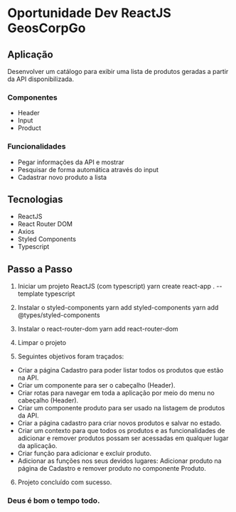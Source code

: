 # Oportunidade Dev ReactJS GeosCorpGo

## Aplicação
Desenvolver um catálogo para exibir uma lista de produtos geradas a partir da API disponibilizada. 

### Componentes
* Header
* Input
* Product


### Funcionalidades
* Pegar informações da API e mostrar 
* Pesquisar de forma automática através do input
* Cadastrar novo produto a lista 

## Tecnologias
* ReactJS
* React Router DOM
* Axios 
* Styled Components
* Typescript

## Passo a Passo 
1. Iniciar um projeto ReactJS (com typescript)
yarn create react-app . --template typescript

2. Instalar o styled-components
yarn add styled-components
yarn add @types/styled-components

3. Instalar o react-router-dom
yarn add react-router-dom

4. Limpar o projeto 

5. Seguintes objetivos foram traçados:
- Criar a página Cadastro para poder listar todos os produtos 
que estão na API. 
- Criar um componente para ser o cabeçalho (Header).
- Criar rotas para navegar em toda a aplicação por meio do menu no cabeçalho (Header).
- Criar um componente produto para ser usado na listagem de produtos da API.
- Criar a página cadastro para criar novos produtos e salvar no estado. 
- Criar um contexto para que todos os produtos e as funcionalidades de adicionar e remover produtos possam ser acessadas em qualquer lugar da aplicação. 
- Criar função para adicionar e excluir produto. 
- Adicionar as funções nos seus devidos lugares: Adicionar produto na página de Cadastro e remover produto no componente Produto.

6. Projeto concluído com sucesso. 

### Deus é bom o tempo todo.
